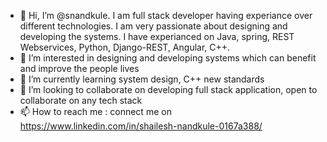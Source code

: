 - 👋 Hi, I’m @snandkule. I am full stack developer having experiance over different technologies. 
I am very passionate about designing and developing the systems. I have experianced on Java, spring, REST Webservices, Python, Django-REST, Angular, C++.
- 👀 I’m interested in designing and developing systems which can benefit and improve the people lives
- 🌱 I’m currently learning system design, C++ new standards
- 💞️ I’m looking to collaborate on developing full stack application, open to collaborate on any tech stack
- 📫 How to reach me : connect me on https://www.linkedin.com/in/shailesh-nandkule-0167a388/

<!---
snandkule/snandkule is a ✨ special ✨ repository because its `README.md` (this file) appears on your GitHub profile.
You can click the Preview link to take a look at your changes.
--->
